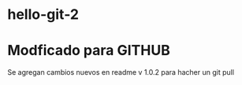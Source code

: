 # hello-git-2
# Modficado para GITHUB
Se agregan cambios nuevos en readme v 1.0.2 para hacher un git pull
